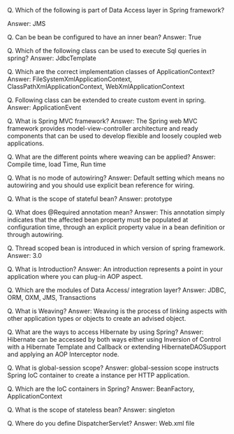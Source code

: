 Q. Which of the following is part of Data Access layer in Spring framework?
  
Answer: JMS

Q. Can be bean be configured to have an inner bean?
Answer: True

Q. Which of the following class can be used to execute Sql queries in spring?
Answer: JdbcTemplate

Q. Which are the correct implementation classes of ApplicationContext?
Answer: FileSystemXmlApplicationContext, ClassPathXmlApplicationContext, WebXmlApplicationContext

Q. Following class can be extended to create custom event in spring.
Answer: ApplicationEvent

Q. What is Spring MVC framework?
Answer: The Spring web MVC framework provides model-view-controller architecture and ready components that can be used to develop flexible and loosely coupled web applications.

Q. What are the different points where weaving can be applied?
Answer: Compile time, load Time, Run time

Q. What is no mode of autowiring?
Answer: Default setting which means no autowiring and you should use explicit bean reference for wiring.

Q. What is the scope of stateful bean?
Answer: prototype

Q. What does @Required annotation mean?
Answer: This annotation simply indicates that the affected bean property must be populated at configuration time, through an explicit property value in a bean definition or through autowiring.

Q. Thread scoped bean is introduced in which version of spring framework.
Answer: 3.0

Q. What is Introduction?
Answer: An introduction represents a point in your application where you can plug-in AOP aspect.

Q. Which are the modules of Data Access/ integration layer?
Answer: JDBC, ORM, OXM, JMS, Transactions

Q. What is Weaving?
Answer: Weaving is the process of linking aspects with other application types or objects to create an advised object.

Q. What are the ways to access Hibernate by using Spring?
Answer: Hibernate can be accessed by both ways either using Inversion of Control with a Hibernate Template and Callback or extending HibernateDAOSupport and applying an AOP Interceptor node.

Q. What is global-session scope?
Answer: global-session scope instructs Spring IoC container to create a instance per HTTP application.

Q. Which are the IoC containers in Spring?
Answer: BeanFactory, ApplicationContext

Q. What is the scope of stateless bean?
Answer: singleton

Q. Where do you define DispatcherServlet?
Answer: Web.xml file
